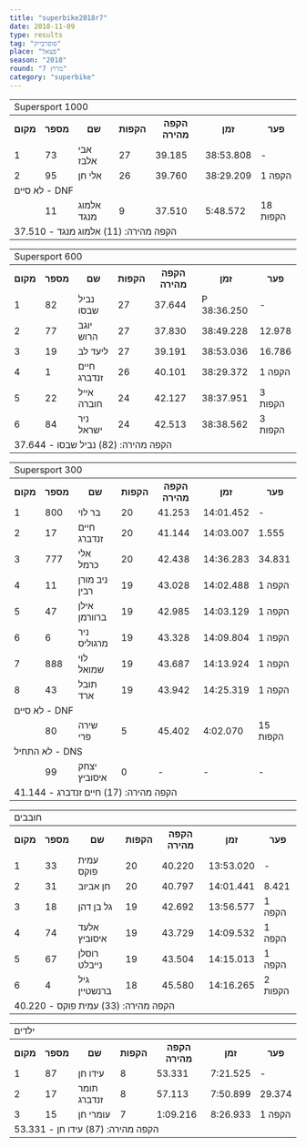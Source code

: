 ```yaml
---
title: "superbike2018r7"
date: 2018-11-09
type: results
tag: "סופרבייק"
place: "פצאל"
season: "2018"
round: "מרוץ 7"
category: "superbike"
---
```

<table class="line_color">
        <tr>
            <td colspan="99" class="title_font">Supersport 1000</td>
        </tr>
        <tr class="rnkh_bkcolor">
            <th class="rnkh_font">מקום</th>
            <th class="rnkh_font">מספר</th>
            <th class="rnkh_font">שם</th>
            <th class="rnkh_font">הקפות</th>
            <th class="rnkh_font">הקפה מהירה</th>
            <th class="rnkh_font">זמן</th>
            <th class="rnkh_font">פער</th>
        </tr>
        <tr class="rnk_bkcolor OddRow">
            <td class="rnk_font">1</td>
            <td class="rnk_font">73</td>
            <td class="rnk_font">אבי אלבז</td>
            <td class="rnk_font">27</td>
            <td class="rnk_font">39.185</td>
            <td class="rnk_font">38:53.808</td>
            <td class="rnk_font">-</td>
        </tr>
        <tr class="rnk_bkcolor EvenRow">
            <td class="rnk_font">2</td>
            <td class="rnk_font">95</td>
            <td class="rnk_font">אלי חן</td>
            <td class="rnk_font">26</td>
            <td class="rnk_font">39.760</td>
            <td class="rnk_font">38:29.209</td>
            <td class="rnk_font">1 הקפה</td>
        </tr>
        <tr>
            <td colspan="99" class="subtitle_font">לא סיים - DNF</td>
        </tr>
        <tr class="rnk_bkcolor OddRow">
            <td class="rnk_font"></td>
            <td class="rnk_font">11</td>
            <td class="rnk_font">אלמוג מנגד</td>
            <td class="rnk_font">9</td>
            <td class="rnk_font">37.510</td>
            <td class="rnk_font">5:48.572</td>
            <td class="rnk_font">18 הקפות</td>
        </tr>
        <tr>
            <td colspan="99" class="comment_font">הקפה מהירה: (11) אלמוג מנגד - 37.510</td>
        </tr>
</table>
<table class="line_color">
        <tr>
            <td colspan="99" class="title_font">Supersport 600</td>
        </tr>
        <tr class="rnkh_bkcolor">
            <th class="rnkh_font">מקום</th>
            <th class="rnkh_font">מספר</th>
            <th class="rnkh_font">שם</th>
            <th class="rnkh_font">הקפות</th>
            <th class="rnkh_font">הקפה מהירה</th>
            <th class="rnkh_font">זמן</th>
            <th class="rnkh_font">פער</th>
        </tr>
        <tr class="rnk_bkcolor EvenRow">
            <td class="rnk_font">1</td>
            <td class="rnk_font">82</td>
            <td class="rnk_font">נביל שבסו</td>
            <td class="rnk_font">27</td>
            <td class="rnk_font">37.644</td>
            <td class="rnk_font penalty" aria-label="עונשין: 10">P 38:36.250</td>
            <td class="rnk_font">-</td>
        </tr>
        <tr class="rnk_bkcolor OddRow">
            <td class="rnk_font">2</td>
            <td class="rnk_font">77</td>
            <td class="rnk_font">יוגב הרוש</td>
            <td class="rnk_font">27</td>
            <td class="rnk_font">37.830</td>
            <td class="rnk_font">38:49.228</td>
            <td class="rnk_font">12.978</td>
        </tr>
        <tr class="rnk_bkcolor EvenRow">
            <td class="rnk_font">3</td>
            <td class="rnk_font">19</td>
            <td class="rnk_font">ליעד לב</td>
            <td class="rnk_font">27</td>
            <td class="rnk_font">39.191</td>
            <td class="rnk_font">38:53.036</td>
            <td class="rnk_font">16.786</td>
        </tr>
        <tr class="rnk_bkcolor OddRow">
            <td class="rnk_font">4</td>
            <td class="rnk_font">1</td>
            <td class="rnk_font">חיים זנדברג</td>
            <td class="rnk_font">26</td>
            <td class="rnk_font">40.101</td>
            <td class="rnk_font">38:29.372</td>
            <td class="rnk_font">1 הקפה</td>
        </tr>
        <tr class="rnk_bkcolor EvenRow">
            <td class="rnk_font">5</td>
            <td class="rnk_font">22</td>
            <td class="rnk_font">אייל חוברה</td>
            <td class="rnk_font">24</td>
            <td class="rnk_font">42.127</td>
            <td class="rnk_font">38:37.951</td>
            <td class="rnk_font">3 הקפות</td>
        </tr>
        <tr class="rnk_bkcolor OddRow">
            <td class="rnk_font">6</td>
            <td class="rnk_font">84</td>
            <td class="rnk_font">ניר ישראל</td>
            <td class="rnk_font">24</td>
            <td class="rnk_font">42.513</td>
            <td class="rnk_font">38:38.562</td>
            <td class="rnk_font">3 הקפות</td>
        </tr>
        <tr>
            <td colspan="99" class="comment_font">הקפה מהירה: (82) נביל שבסו - 37.644</td>
        </tr>
</table>
<table class="line_color">
        <tr>
            <td colspan="99" class="title_font">Supersport 300</td>
        </tr>
        <tr class="rnkh_bkcolor">
            <th class="rnkh_font">מקום</th>
            <th class="rnkh_font">מספר</th>
            <th class="rnkh_font">שם</th>
            <th class="rnkh_font">הקפות</th>
            <th class="rnkh_font">הקפה מהירה</th>
            <th class="rnkh_font">זמן</th>
            <th class="rnkh_font">פער</th>
        </tr>
        <tr class="rnk_bkcolor OddRow">
            <td class="rnk_font">1</td>
            <td class="rnk_font">800</td>
            <td class="rnk_font">בר לוי</td>
            <td class="rnk_font">20</td>
            <td class="rnk_font">41.253</td>
            <td class="rnk_font">14:01.452</td>
            <td class="rnk_font">-</td>
        </tr>
        <tr class="rnk_bkcolor EvenRow">
            <td class="rnk_font">2</td>
            <td class="rnk_font">17</td>
            <td class="rnk_font">חיים זנדברג</td>
            <td class="rnk_font">20</td>
            <td class="rnk_font">41.144</td>
            <td class="rnk_font">14:03.007</td>
            <td class="rnk_font">1.555</td>
        </tr>
        <tr class="rnk_bkcolor OddRow">
            <td class="rnk_font">3</td>
            <td class="rnk_font">777</td>
            <td class="rnk_font">אלי כרמל</td>
            <td class="rnk_font">20</td>
            <td class="rnk_font">42.438</td>
            <td class="rnk_font">14:36.283</td>
            <td class="rnk_font">34.831</td>
        </tr>
        <tr class="rnk_bkcolor EvenRow">
            <td class="rnk_font">4</td>
            <td class="rnk_font">11</td>
            <td class="rnk_font">ניב מורן רבין</td>
            <td class="rnk_font">19</td>
            <td class="rnk_font">43.028</td>
            <td class="rnk_font">14:02.488</td>
            <td class="rnk_font">1 הקפה</td>
        </tr>
        <tr class="rnk_bkcolor OddRow">
            <td class="rnk_font">5</td>
            <td class="rnk_font">47</td>
            <td class="rnk_font">אילן ברוורמן</td>
            <td class="rnk_font">19</td>
            <td class="rnk_font">42.985</td>
            <td class="rnk_font">14:03.129</td>
            <td class="rnk_font">1 הקפה</td>
        </tr>
        <tr class="rnk_bkcolor EvenRow">
            <td class="rnk_font">6</td>
            <td class="rnk_font">6</td>
            <td class="rnk_font">ניר מרגוליס</td>
            <td class="rnk_font">19</td>
            <td class="rnk_font">43.328</td>
            <td class="rnk_font">14:09.804</td>
            <td class="rnk_font">1 הקפה</td>
        </tr>
        <tr class="rnk_bkcolor OddRow">
            <td class="rnk_font">7</td>
            <td class="rnk_font">888</td>
            <td class="rnk_font">לוי שמואל</td>
            <td class="rnk_font">19</td>
            <td class="rnk_font">43.687</td>
            <td class="rnk_font">14:13.924</td>
            <td class="rnk_font">1 הקפה</td>
        </tr>
        <tr class="rnk_bkcolor EvenRow">
            <td class="rnk_font">8</td>
            <td class="rnk_font">43</td>
            <td class="rnk_font">תובל ארד</td>
            <td class="rnk_font">19</td>
            <td class="rnk_font">43.942</td>
            <td class="rnk_font">14:25.319</td>
            <td class="rnk_font">1 הקפה</td>
        </tr>
        <tr>
            <td colspan="99" class="subtitle_font">לא סיים - DNF</td>
        </tr>
        <tr class="rnk_bkcolor OddRow">
            <td class="rnk_font"></td>
            <td class="rnk_font">80</td>
            <td class="rnk_font">שירה פרי</td>
            <td class="rnk_font">5</td>
            <td class="rnk_font">45.402</td>
            <td class="rnk_font">4:02.070</td>
            <td class="rnk_font">15 הקפות</td>
        </tr>
        <tr>
            <td colspan="99" class="subtitle_font">לא התחיל - DNS</td>
        </tr>
        <tr class="rnk_bkcolor EvenRow">
            <td class="rnk_font"></td>
            <td class="rnk_font">99</td>
            <td class="rnk_font">יצחק איסוביץ</td>
            <td class="rnk_font">0</td>
            <td class="rnk_font">-</td>
            <td class="rnk_font">-</td>
            <td class="rnk_font">-</td>
        </tr>
        <tr>
            <td colspan="99" class="comment_font">הקפה מהירה: (17) חיים זנדברג - 41.144</td>
        </tr>
</table>
<table class="fadeIn line_color">
    <tr>
        <td colspan="99" class="title_font">חובבים</td>
    </tr>
    <tr class="rnkh_bkcolor">
        <th class="rnkh_font">מקום</th>
        <th class="rnkh_font">מספר</th>
        <th class="rnkh_font">שם</th>
        <th class="rnkh_font">הקפות</th>
        <th class="rnkh_font">הקפה מהירה</th>
        <th class="rnkh_font">זמן</th>
        <th class="rnkh_font">פער</th>
    </tr>
    <tr class="rnk_bkcolor OddRow">
        <td class="rnk_font">1</td>
        <td class="rnk_font">33</td>
        <td class="rnk_font">עמית פוקס</td>
        <td class="rnk_font">20</td>
        <td class="rnk_font">40.220</td>
        <td class="rnk_font">13:53.020</td>
        <td class="rnk_font">-</td>
    </tr>
    <tr class="rnk_bkcolor EvenRow">
        <td class="rnk_font">2</td>
        <td class="rnk_font">31</td>
        <td class="rnk_font">חן אביוב</td>
        <td class="rnk_font">20</td>
        <td class="rnk_font">40.797</td>
        <td class="rnk_font">14:01.441</td>
        <td class="rnk_font">8.421</td>
    </tr>
    <tr class="rnk_bkcolor OddRow">
        <td class="rnk_font">3</td>
        <td class="rnk_font">18</td>
        <td class="rnk_font">גל בן דהן</td>
        <td class="rnk_font">19</td>
        <td class="rnk_font">42.692</td>
        <td class="rnk_font">13:56.577</td>
        <td class="rnk_font">1 הקפה</td>
    </tr>
    <tr class="rnk_bkcolor EvenRow">
        <td class="rnk_font">4</td>
        <td class="rnk_font">74</td>
        <td class="rnk_font">אלעד איסוביץ</td>
        <td class="rnk_font">19</td>
        <td class="rnk_font">43.729</td>
        <td class="rnk_font">14:09.532</td>
        <td class="rnk_font">1 הקפה</td>
    </tr>
    <tr class="rnk_bkcolor OddRow">
        <td class="rnk_font">5</td>
        <td class="rnk_font">67</td>
        <td class="rnk_font">רוסלן נייבלט</td>
        <td class="rnk_font">19</td>
        <td class="rnk_font">43.504</td>
        <td class="rnk_font">14:15.013</td>
        <td class="rnk_font">1 הקפה</td>
    </tr>
    <tr class="rnk_bkcolor EvenRow">
        <td class="rnk_font">6</td>
        <td class="rnk_font">4</td>
        <td class="rnk_font">גיל ברנשטיין</td>
        <td class="rnk_font">18</td>
        <td class="rnk_font">45.580</td>
        <td class="rnk_font">14:16.265</td>
        <td class="rnk_font">2 הקפות</td>
    </tr>
    <tr>
        <td colspan="99" class="comment_font">הקפה מהירה: (33) עמית פוקס - 40.220</td>
    </tr>
</table>
<table class="line_color">
    <tr>
        <td colspan="99" class="title_font">ילדים</td>
    </tr>
    <tr class="rnkh_bkcolor">
        <th class="rnkh_font">מקום</th>
        <th class="rnkh_font">מספר</th>
        <th class="rnkh_font">שם</th>
        <th class="rnkh_font">הקפות</th>
        <th class="rnkh_font">הקפה מהירה</th>
        <th class="rnkh_font">זמן</th>
        <th class="rnkh_font">פער</th>
    </tr>
    <tr class="rnk_bkcolor OddRow">
        <td class="rnk_font">1</td>
        <td class="rnk_font">87</td>
        <td class="rnk_font">עידו חן</td>
        <td class="rnk_font">8</td>
        <td class="rnk_font">53.331</td>
        <td class="rnk_font">7:21.525</td>
        <td class="rnk_font">-</td>
    </tr>
    <tr class="rnk_bkcolor EvenRow">
        <td class="rnk_font">2</td>
        <td class="rnk_font">17</td>
        <td class="rnk_font">תומר זנדברג</td>
        <td class="rnk_font">8</td>
        <td class="rnk_font">57.113</td>
        <td class="rnk_font">7:50.899</td>
        <td class="rnk_font">29.374</td>
    </tr>
    <tr class="rnk_bkcolor OddRow">
        <td class="rnk_font">3</td>
        <td class="rnk_font">15</td>
        <td class="rnk_font">עומרי חן</td>
        <td class="rnk_font">7</td>
        <td class="rnk_font">1:09.216</td>
        <td class="rnk_font">8:26.933</td>
        <td class="rnk_font">1 הקפה</td>
    </tr>
    <tr>
        <td colspan="99" class="comment_font">הקפה מהירה: (87) עידו חן - 53.331</td>
    </tr>
</table>
